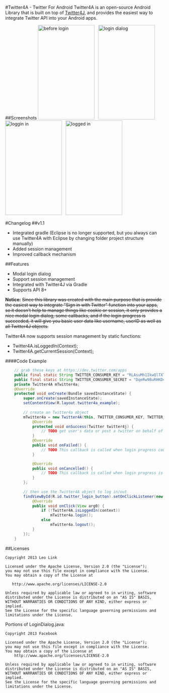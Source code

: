 #Twitter4A - Twitter For Android
Twitter4A is an open-source Android Library that is built on top of <a href="https://github.com/yusuke/twitter4j/">Twitter4J</a>, and provides the easiest way to integrate Twitter API into your Android apps.

##Screenshots
<img src="https://raw.github.com/mrleolink/Twitter4A/master/screenshots/before_login.png" width="180" height="300" alt="before login">&nbsp;&nbsp;
<img src="https://raw.github.com/mrleolink/Twitter4A/master/screenshots/login_dialog.png" width="180" height="300" alt="login dialog">&nbsp;&nbsp;
<img src="https://raw.github.com/mrleolink/Twitter4A/master/screenshots/logging_in.png" width="180" height="300" alt="loggin in">&nbsp;&nbsp;
<img src="https://raw.github.com/mrleolink/Twitter4A/master/screenshots/logged_in.png" width="180" height="300" alt="logged in">

#Changelog
##v1.1
- Integrated gradle (Eclipse is no longer supported, but you always can use Twitter4A with Eclipse by changing folder project structure manually)
- Added session management
- Improved callback mechanism

##Features
- Modal login dialog
- Support session management
- Integrated with Twitter4J via Gradle
- Supports API 8+

**Notice:**
<del>Since this library was created with the main purpose that is provide the easiest way to integrate "Sign in with Twitter" function into your apps, so it doesn't help to manage things like cookie or session, it only provides a nice modal login dialog, some callbacks, and if the login progress is succeeded, it will give you basic user data like username, userID as well as all Twitter4J objects.</del>

Twitter4A now supports session management by static functions:

- Twitter4A.isLoggedIn(Context);
- Twitter4A.getCurrentSession(Context);

####Code Example
```java
	// grab these keys at https://dev.twitter.com/apps
    public final static String TWITTER_CONSUMER_KEY = "RLAsuMh1IkwQlTXTqTBig";
    public final static String TWITTER_CONSUMER_SECRET = "DqeRw9BuRHKDcsCyQAttqJEZrk7q0zBIjP2kXvzJI";
    private Twitter4A mTwitter4a;
	@Override
	protected void onCreate(Bundle savedInstanceState) {
		super.onCreate(savedInstanceState);
		setContentView(R.layout.twitter4a_example);
		
		// create an Twitter4a object
		mTwitter4a = new Twitter4A(this, TWITTER_CONSUMER_KEY, TWITTER_CONSUMER_SECRET) {
			@Override
			protected void onSuccess(Twitter twitter4j) {
				// TODO get user's data or post a twitter on behalf of the logged in user or do whatever you want here
			}
			@Override
			public void onFailed() {
                // TODO This callback is called when login progress couldn't succeed for some reasons
			}

			@Override
			public void onCancelled() {
                // TODO This callback is called when login progress is explicitly cancelled by user
			}
		};
		
		// then use the Twitter4A object to log in/out
		findViewById(R.id.twitter_login_button).setOnClickListener(new OnClickListener() {
			@Override
			public void onClick(View arg0) {
				if (!Twitter4A.isLoggedIn(context))
					mTwitter4a.login();
				else
					mTwitter4a.logout();
			}
		});
	}
```

##Licenses

    Copyright 2013 Leo Link

    Licensed under the Apache License, Version 2.0 (the "License");
    you may not use this file except in compliance with the License.
    You may obtain a copy of the License at

       http://www.apache.org/licenses/LICENSE-2.0

    Unless required by applicable law or agreed to in writing, software
    distributed under the License is distributed on an "AS IS" BASIS,
    WITHOUT WARRANTIES OR CONDITIONS OF ANY KIND, either express or implied.
    See the License for the specific language governing permissions and
    limitations under the License.

Portions of LoginDialog.java:

    Copyright 2013 Facebook
 
    Licensed under the Apache License, Version 2.0 (the "License");
    you may not use this file except in compliance with the License.
    You may obtain a copy of the License at
        http://www.apache.org/licenses/LICENSE-2.0

    Unless required by applicable law or agreed to in writing, software
    distributed under the License is distributed on an "AS IS" BASIS,
    WITHOUT WARRANTIES OR CONDITIONS OF ANY KIND, either express or implied.
    See the License for the specific language governing permissions and
    limitations under the License.
